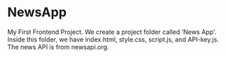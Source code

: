 # NewsApp
My First Frontend Project.
We create a project folder called ‘News App’. Inside this folder, we have index.html, style.css, script.js, and API-key.js.
The news API is from newsapi.org.
